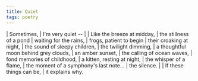 ```yaml
---
title: Quiet
tags: poetry
---
```


| Sometimes,
| I'm very quiet --
|
| Like the breeze at midday,
| the stillness of a pond
|   waiting for the rains,
| frogs, patient to begin
|   their croaking at night,
| the sound of sleepy children,
| the twilight dimming,
| a thoughtful moon behind grey clouds,
| an amber sunset,
| the calling of ocean waves,
| fond memories of childhood,
| a kitten, resting at night,
| the whisper of a flame,
| the moment of a symphony's last note...
| the silence.
|
| If these things can be,
| it explains why.
